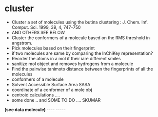 # cluster
- Cluster a set of molecules using the butina clustering : J. Chem. Inf. Comput. Sci. 1999, 39, 4, 747–750
- AND OTHERS SEE BELOW
- Cluster the conformers of a molecule based on the RMS threshold in angstrom.
- Pick molecules based on their fingerprint
- if two molecules are same by comparing the InChiKey representation?
- Reorder the atoms in a mol if their iare different smiles
- sanitize mol object and removes hydrogens from a molecule
- Find the pairwise tanimoto distance between the fingerprints of all the molecules
- conformers of a molecule
- Solvent Accessible Surface Area SASA
- coordinate of a conformer of a mole obj 
- centroid calculations ....
- some done .. and SOME TO DO .... SKUMAR


**(see data molecule)**
       ---- -----
